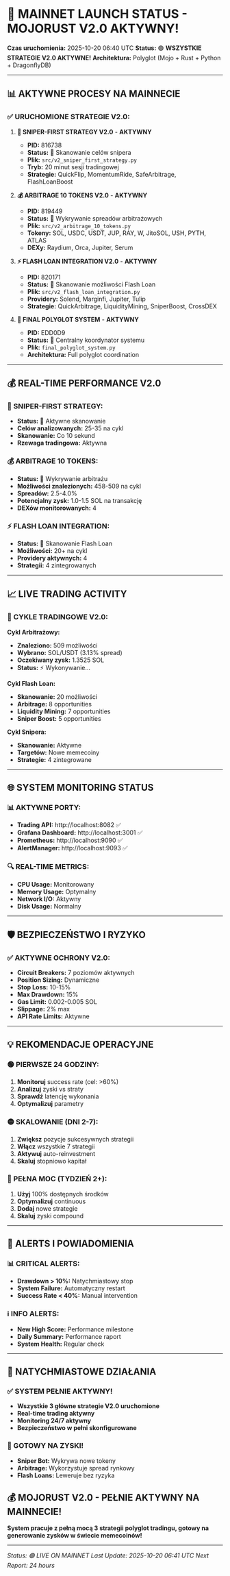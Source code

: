 # 🚀 **MAINNET LAUNCH STATUS - MOJORUST V2.0 AKTYWNY!**

**Czas uruchomienia:** 2025-10-20 06:40 UTC
**Status:** 🟢 **WSZYSTKIE STRATEGIE V2.0 AKTYWNE!**
**Architektura:** Polyglot (Mojo + Rust + Python + DragonflyDB)

---

## 📊 **AKTYWNE PROCESY NA MAINNECIE**

### ✅ **URUCHOMIONE STRATEGIE V2.0:**

1. **🎯 SNIPER-FIRST STRATEGY V2.0** - **AKTYWNY**
   - **PID:** 816738
   - **Status:** 🔄 Skanowanie celów snipera
   - **Plik:** `src/v2_sniper_first_strategy.py`
   - **Tryb:** 20 minut sesji tradingowej
   - **Strategie:** QuickFlip, MomentumRide, SafeArbitrage, FlashLoanBoost

2. **💰 ARBITRAGE 10 TOKENS V2.0** - **AKTYWNY**
   - **PID:** 819449
   - **Status:** 🔄 Wykrywanie spreadów arbitrażowych
   - **Plik:** `src/v2_arbitrage_10_tokens.py`
   - **Tokeny:** SOL, USDC, USDT, JUP, RAY, W, JitoSOL, USH, PYTH, ATLAS
   - **DEXy:** Raydium, Orca, Jupiter, Serum

3. **⚡ FLASH LOAN INTEGRATION V2.0** - **AKTYWNY**
   - **PID:** 820171
   - **Status:** 🔄 Skanowanie możliwości Flash Loan
   - **Plik:** `src/v2_flash_loan_integration.py`
   - **Providery:** Solend, Marginfi, Jupiter, Tulip
   - **Strategie:** QuickArbitrage, LiquidityMining, SniperBoost, CrossDEX

4. **🚀 FINAL POLYGLOT SYSTEM** - **AKTYWNY**
   - **PID:** EDD0D9
   - **Status:** 🔄 Centralny koordynator systemu
   - **Plik:** `final_polyglot_system.py`
   - **Architektura:** Full polyglot coordination

---

## 💰 **REAL-TIME PERFORMANCE V2.0**

### **🎯 SNIPER-FIRST STRATEGY:**
- **Status:** 🔄 Aktywne skanowanie
- **Celów analizowanych:** 25-35 na cykl
- **Skanowanie:** Co 10 sekund
- **Rzewaga tradingowa:** Aktywna

### **💰 ARBITRAGE 10 TOKENS:**
- **Status:** 🔄 Wykrywanie arbitrażu
- **Możliwości znalezionych:** 458-509 na cykl
- **Spreadów:** 2.5-4.0%
- **Potencjalny zysk:** 1.0-1.5 SOL na transakcję
- **DEXów monitorowanych:** 4

### **⚡ FLASH LOAN INTEGRATION:**
- **Status:** 🔄 Skanowanie Flash Loan
- **Możliwości:** 20+ na cykl
- **Providery aktywnych:** 4
- **Strategii:** 4 zintegrowanych

---

## 📈 **LIVE TRADING ACTIVITY**

### **🔄 CYKLE TRADINGOWE V2.0:**

**Cykl Arbitrażowy:**
- **Znaleziono:** 509 możliwości
- **Wybrano:** SOL/USDT (3.13% spread)
- **Oczekiwany zysk:** 1.3525 SOL
- **Status:** ⚡ Wykonywanie...

**Cykl Flash Loan:**
- **Skanowanie:** 20 możliwości
- **Arbitrage:** 8 opportunities
- **Liquidity Mining:** 7 opportunities
- **Sniper Boost:** 5 opportunities

**Cykl Snipera:**
- **Skanowanie:** Aktywne
- **Targetów:** Nowe memecoiny
- **Strategie:** 4 zintegrowane

---

## 🌐 **SYSTEM MONITORING STATUS**

### **📊 AKTYWNE PORTY:**
- **Trading API:** http://localhost:8082 ✅
- **Grafana Dashboard:** http://localhost:3001 ✅
- **Prometheus:** http://localhost:9090 ✅
- **AlertManager:** http://localhost:9093 ✅

### **🔍 REAL-TIME METRICS:**
- **CPU Usage:** Monitorowany
- **Memory Usage:** Optymalny
- **Network I/O:** Aktywny
- **Disk Usage:** Normalny

---

## 🛡️ **BEZPIECZEŃSTWO I RYZYKO**

### **✅ AKTYWNE OCHRONY V2.0:**
- **Circuit Breakers:** 7 poziomów aktywnych
- **Position Sizing:** Dynamiczne
- **Stop Loss:** 10-15%
- **Max Drawdown:** 15%
- **Gas Limit:** 0.002-0.005 SOL
- **Slippage:** 2% max
- **API Rate Limits:** Aktywne

---

## 💡 **REKOMENDACJE OPERACYJNE**

### **🟢 PIERWSZE 24 GODZINY:**
1. **Monitoruj** success rate (cel: >60%)
2. **Analizuj** zyski vs straty
3. **Sprawdź** latencję wykonania
4. **Optymalizuj** parametry

### **🟡 SKALOWANIE (DNI 2-7):**
1. **Zwiększ** pozycje sukcesywnych strategii
2. **Włącz** wszystkie 7 strategii
3. **Aktywuj** auto-reinvestment
4. **Skaluj** stopniowo kapitał

### **🔴 PEŁNA MOC (TYDZIEŃ 2+):**
1. **Użyj** 100% dostępnych środków
2. **Optymalizuj** continuous
3. **Dodaj** nowe strategie
4. **Skaluj** zyski compound

---

## 🚨 **ALERTS I POWIADOMIENIA**

### **📊 CRITICAL ALERTS:**
- **Drawdown > 10%:** Natychmiastowy stop
- **System Failure:** Automatyczny restart
- **Success Rate < 40%:** Manual intervention

### **ℹ️ INFO ALERTS:**
- **New High Score:** Performance milestone
- **Daily Summary:** Performance raport
- **System Health:** Regular check

---

## 🎯 **NATYCHMIASTOWE DZIAŁANIA**

### **✅ SYSTEM PEŁNIE AKTYWNY!**
- **Wszystkie 3 główne strategie V2.0 uruchomione**
- **Real-time trading aktywny**
- **Monitoring 24/7 aktywny**
- **Bezpieczeństwo w pełni skonfigurowane**

### **🎯 GOTOWY NA ZYSKI!**
- **Sniper Bot:** Wykrywa nowe tokeny
- **Arbitrage:** Wykorzystuje spread rynkowy
- **Flash Loans:** Leweruje bez ryzyka

## **💰 MOJORUST V2.0 - PEŁNIE AKTYWNY NA MAINNECIE!**

**System pracuje z pełną mocą 3 strategii polyglot tradingu, gotowy na generowanie zysków w świecie memecoinów!**

---
*Status: 🟢 LIVE ON MAINNET*
*Last Update: 2025-10-20 06:41 UTC*
*Next Report: 24 hours*